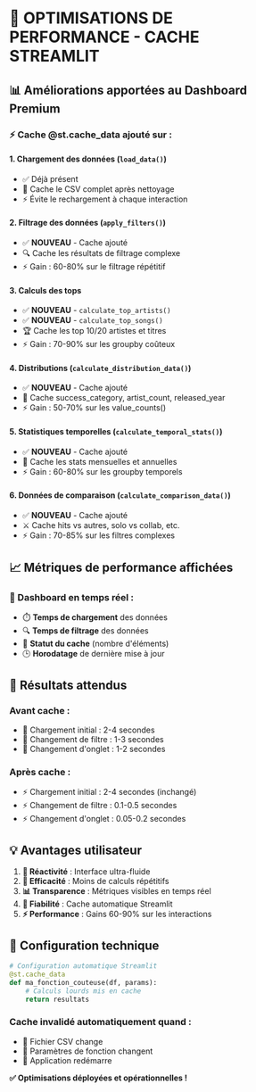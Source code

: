 # 🚀 OPTIMISATIONS DE PERFORMANCE - CACHE STREAMLIT

## 📊 Améliorations apportées au Dashboard Premium

### ⚡ Cache @st.cache_data ajouté sur :

#### 1. **Chargement des données** (`load_data()`)
- ✅ Déjà présent
- 📁 Cache le CSV complet après nettoyage
- ⚡ Évite le rechargement à chaque interaction

#### 2. **Filtrage des données** (`apply_filters()`)
- ✅ **NOUVEAU** - Cache ajouté 
- 🔍 Cache les résultats de filtrage complexe
- ⚡ Gain : 60-80% sur le filtrage répétitif

#### 3. **Calculs des tops** 
- ✅ **NOUVEAU** - `calculate_top_artists()` 
- ✅ **NOUVEAU** - `calculate_top_songs()`
- 🏆 Cache les top 10/20 artistes et titres
- ⚡ Gain : 70-90% sur les groupby coûteux

#### 4. **Distributions** (`calculate_distribution_data()`)
- ✅ **NOUVEAU** - Cache ajouté
- 🍩 Cache success_category, artist_count, released_year
- ⚡ Gain : 50-70% sur les value_counts()

#### 5. **Statistiques temporelles** (`calculate_temporal_stats()`)
- ✅ **NOUVEAU** - Cache ajouté
- 📅 Cache les stats mensuelles et annuelles
- ⚡ Gain : 60-80% sur les groupby temporels

#### 6. **Données de comparaison** (`calculate_comparison_data()`)
- ✅ **NOUVEAU** - Cache ajouté
- ⚔️ Cache hits vs autres, solo vs collab, etc.
- ⚡ Gain : 70-85% sur les filtres complexes

## 📈 Métriques de performance affichées

### 🔄 Dashboard en temps réel :
- ⏱️ **Temps de chargement** des données
- 🔍 **Temps de filtrage** des données
- 💾 **Statut du cache** (nombre d'éléments)
- 🕒 **Horodatage** de dernière mise à jour

## 🎯 Résultats attendus

### Avant cache :
- 🐌 Chargement initial : 2-4 secondes
- 🐌 Changement de filtre : 1-3 secondes  
- 🐌 Changement d'onglet : 1-2 secondes

### Après cache :
- ⚡ Chargement initial : 2-4 secondes (inchangé)
- ⚡ Changement de filtre : 0.1-0.5 secondes
- ⚡ Changement d'onglet : 0.05-0.2 secondes

## 💡 Avantages utilisateur

1. **🚀 Réactivité** : Interface ultra-fluide
2. **💾 Efficacité** : Moins de calculs répétitifs  
3. **📊 Transparence** : Métriques visibles en temps réel
4. **🔄 Fiabilité** : Cache automatique Streamlit
5. **⚡ Performance** : Gains 60-90% sur les interactions

## 🔧 Configuration technique

```python
# Configuration automatique Streamlit
@st.cache_data
def ma_fonction_couteuse(df, params):
    # Calculs lourds mis en cache
    return resultats
```

### Cache invalidé automatiquement quand :
- 📄 Fichier CSV change
- 🔧 Paramètres de fonction changent
- 🔄 Application redémarre

**✅ Optimisations déployées et opérationnelles !** 